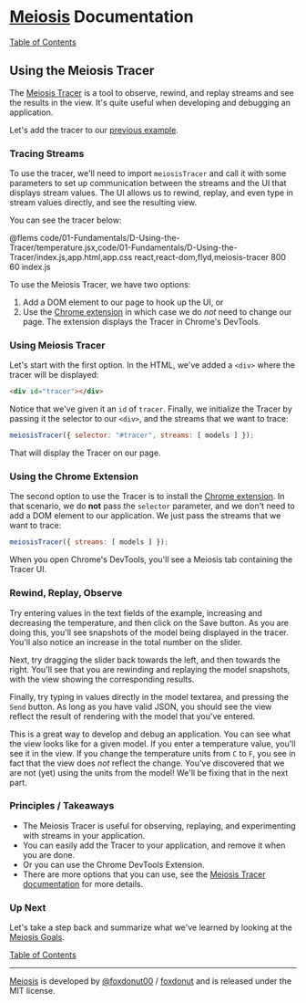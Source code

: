 # [Meiosis](https://meiosis.js.org) Documentation

[Table of Contents](toc.html)

## Using the Meiosis Tracer

The [Meiosis Tracer](https://meiosis.js.org/tracer) is a tool to observe, rewind, and replay streams
and see the results in the view. It's quite useful when developing and debugging an application.

Let's add the tracer to our [previous example](01-Fundamentals-C-Components.html).

### Tracing Streams

To use the tracer, we'll need to import `meiosisTracer` and call it with some parameters to set up
communication between the streams and the UI that displays stream values. The UI allows us to
rewind, replay, and even type in stream values directly, and see the resulting view.

You can see the tracer below:

@flems code/01-Fundamentals/D-Using-the-Tracer/temperature.jsx,code/01-Fundamentals/D-Using-the-Tracer/index.js,app.html,app.css react,react-dom,flyd,meiosis-tracer 800 60 index.js

To use the Meiosis Tracer, we have two options:

1. Add a DOM element to our page to hook up the UI, or
1. Use the
[Chrome extension](https://chrome.google.com/webstore/detail/meiosis-tracer/lcomllmppaiciocfbeefdeoplnfpnnfl)
in which case we do _not_ need to change our page. The extension displays the Tracer in Chrome's
DevTools.

### Using Meiosis Tracer

Let's start with the first option. In the HTML, we've added a `<div>` where the tracer will be displayed:

```html
<div id="tracer"></div>
```

Notice that we've given it an `id` of `tracer`. Finally, we initialize the Tracer by passing it
the selector to our `<div>`, and the streams that we want to trace:

```javascript
meiosisTracer({ selector: "#tracer", streams: [ models ] });
```

That will display the Tracer on our page.

### Using the Chrome Extension

The second option to use the Tracer is to install the
[Chrome extension](https://chrome.google.com/webstore/detail/meiosis-tracer/lcomllmppaiciocfbeefdeoplnfpnnfl).
In that scenario, we do **not** pass the `selector` parameter, and we don't need to add a DOM
element to our application. We just pass the streams that we want to trace:

```javascript
meiosisTracer({ streams: [ models ] });
```

When you open Chrome's DevTools, you'll see a Meiosis tab containing the Tracer UI.

### Rewind, Replay, Observe

Try entering values in the text fields of the example, increasing and decreasing the temperature,
and then click on the Save button. As you are doing this, you'll see snapshots of the model being
displayed in the tracer. You'll also notice an increase in the total number on the slider.

Next, try dragging the slider back towards the left, and then towards the right. You'll see that
you are rewinding and replaying the model snapshots, with the view showing the corresponding
results.

Finally, try typing in values directly in the model textarea, and pressing the `Send` button.
As long as you have valid JSON, you should see the view reflect the result of rendering with
the model that you've entered.

This is a great way to develop and debug an application. You can see what the view looks like for a
given model. If you enter a temperature value, you'll see it in the view. If you change the
temperature units from `C` to `F`, you see in fact that the view does _not_ reflect the change.
You've discovered that we are not (yet) using the units from the model! We'll be fixing that in the
next part.

### Principles / Takeaways

- The Meiosis Tracer is useful for observing, replaying, and experimenting with streams in
your application.
- You can easily add the Tracer to your application, and remove it when you are done.
- Or you can use the Chrome DevTools Extension.
- There are more options that you can use, see the
[Meiosis Tracer documentation](https://meiosis.js.org/tracer) for more details.

### Up Next

Let's take a step back and summarize what we've learned by looking at the
[Meiosis Goals](01-Fundamentals-E-Goals.html).

[Table of Contents](toc.html)

-----

[Meiosis](https://meiosis.js.org) is developed by [@foxdonut00](http://twitter.com/foxdonut00) / [foxdonut](https://github.com/foxdonut) and is released under the MIT license.
